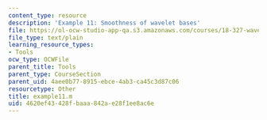 ```yaml
---
content_type: resource
description: 'Example 11: Smoothness of wavelet bases'
file: https://ol-ocw-studio-app-qa.s3.amazonaws.com/courses/18-327-wavelets-filter-banks-and-applications-spring-2003/4620ef43428fbaaa842ae28f1ee8ac6e_example11.m
file_type: text/plain
learning_resource_types:
- Tools
ocw_type: OCWFile
parent_title: Tools
parent_type: CourseSection
parent_uid: 4aee0b77-8915-ebce-4ab3-ca45c3d87c06
resourcetype: Other
title: example11.m
uid: 4620ef43-428f-baaa-842a-e28f1ee8ac6e
---
```

